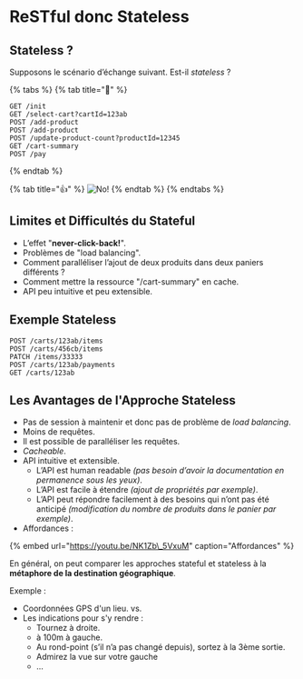 # ReSTful donc Stateless

## Stateless ?

Supposons le scénario d’échange suivant. Est-il _stateless_ ?

{% tabs %}
{% tab title="🧐" %}
```http
GET /init
GET /select-cart?cartId=123ab
POST /add-product
POST /add-product
POST /update-product-count?productId=12345
GET /cart-summary
POST /pay
```
{% endtab %}

{% tab title="👍" %}
![No!](../.gitbook/assets/no.jpg)
{% endtab %}
{% endtabs %}

## Limites et Difficultés du Stateful

* L’effet "**never-click-back!**".
* Problèmes de "load balancing".
* Comment paralléliser l’ajout de deux produits dans deux paniers différents ?
* Comment mettre la ressource "/cart-summary" en cache.
* API peu intuitive et peu extensible.

## Exemple Stateless

```text
POST /carts/123ab/items
POST /carts/456cb/items
PATCH /items/33333
POST /carts/123ab/payments
GET /carts/123ab
```

## Les Avantages de l'Approche Stateless

* Pas de session à maintenir et donc pas de problème de _load balancing_.
* Moins de requêtes.
* Il est possible de paralléliser les requêtes.
* _Cacheable_.
* API intuitive et extensible.
  * L’API est human readable _\(pas besoin d’avoir la documentation en permanence sous les yeux\)_.
  * L’API est facile à étendre _\(ajout de propriétés par exemple\)_.
  * L’API peut répondre facilement à des besoins qui n’ont pas été anticipé _\(modification du nombre de produits dans le panier par exemple\)_.
* Affordances :

{% embed url="https://youtu.be/NK1Zb\_5VxuM" caption="Affordances" %}

En général, on peut comparer les approches stateful et stateless à la **métaphore de la destination géographique**.

Exemple :

* Coordonnées GPS d'un lieu.  vs. 
* Les indications pour s'y rendre :
  * Tournez à droite.
  * à 100m à gauche.
  * Au rond-point \(s’il n’a pas changé depuis\), sortez à la 3ème sortie.
  * Admirez la vue sur votre gauche
  * …



